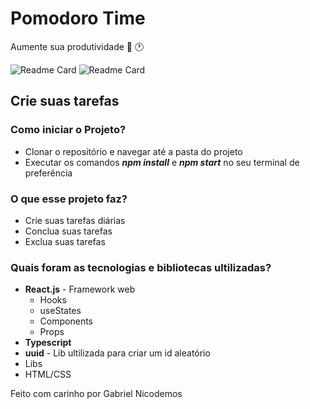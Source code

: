# Pomodoro Time

Aumente sua produtividade :apple: :clock1:

![Readme Card](https://img.shields.io/badge/React.js-20232A?style=for-the-badge&logo=react&logoColor=61DAFB)
![Readme Card](https://img.shields.io/badge/Typescript-20232A?style=for-the-badge&logo=react&logoColor=61DAFB)

## Crie suas tarefas

### Como iniciar o Projeto?
- Clonar o repositório e navegar até a pasta do projeto
- Executar os comandos ***npm install*** e ***npm start*** no seu terminal de preferência


### O que esse projeto faz?
- Crie suas tarefas diárias
- Conclua suas tarefas
- Exclua suas tarefas


### Quais foram as tecnologias e bibliotecas ultilizadas?
- **React.js** - Framework web
  - Hooks
  - useStates
  - Components
  - Props
- **Typescript** 
- **uuid** - Lib ultilizada para criar um id aleatório
- Libs
- HTML/CSS

Feito com carinho por Gabriel Nicodemos 


